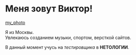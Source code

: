 # Меня зовут Виктор!

[my_photo](https://github.com/rlvictor/GitHub-Pages/src/My_photo.jpg)

Я из Москвы.  
Увлекаюсь созданием музыки, спортом, версткой сайтов.

В данный момент учусь на _тестировщика_ в **НЕТОЛОГИИ**.
